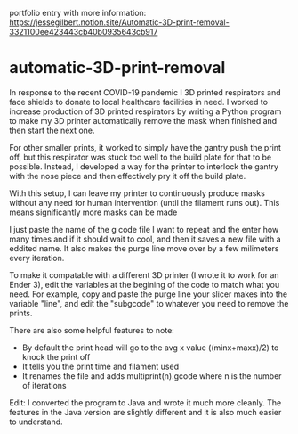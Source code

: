 portfolio entry with more information: https://jessegilbert.notion.site/Automatic-3D-print-removal-3321100ee423443cb40b0935643cb917
# automatic-3D-print-removal
In response to the recent COVID-19 pandemic I 3D printed respirators and face shields to donate to local healthcare facilities in need. I worked to increase production of 3D printed respirators by writing a Python program to make my 3D printer automatically remove the mask when finished and then start the next one.

For other smaller prints, it worked to simply have the gantry push the print off, but this respirator was stuck too well to the build plate for that to be possible. Instead, I developed a way for the printer to interlock the gantry with the nose piece and then effectively pry it off the build plate.

With this setup, I can leave my printer to continuously produce masks without any need for human intervention (until the filament runs out). This means significantly more masks can be made
     
     
I just paste the name of the g code file I want to repeat and the enter how many times and if it should wait to cool, and then it saves a new file with a eddited name.
It also makes the purge line move over by a few milimeters every iteration.

To make it compatable with a different 3D printer (I wrote it to work for an Ender 3), edit the variables at the begining of the code to match what you need. For example, copy and paste the purge line your slicer makes into the variable "line", and edit the "subgcode" to whatever you need to remove the prints.

There are also some helpful features to note:
- By default the print head will go to the avg x value ((minx+maxx)/2) to knock the print off
- It tells you the print time and filament used
- It renames the file and adds multiprint(n).gcode where n is the number of iterations

Edit: I converted the program to Java and wrote it much more cleanly. The features in the Java version are slightly different and it is also much easier to understand.
		

